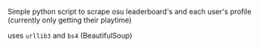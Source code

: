 Simple python script to scrape osu leaderboard's and each user's profile (currently only getting their playtime)

uses `urllib3` and `bs4` (BeautifulSoup)